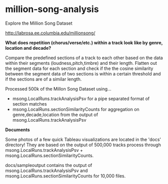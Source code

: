 # million-song-analysis
Explore the Million Song Dataset

http://labrosa.ee.columbia.edu/millionsong/

**What does repetition (chorus/verse/etc.) within a track look like by genre, location and decade?**

Compare the predefined sections of a track to each other based on the data within their segments (loudness,pitch,timbre) and their length. Flatten out the segment data for each section and check if the the cosine similarity between the segment data of two sections is within a certain threshold and if the sections are of a similar length.

Processed 500k of the Millon Song Dataset using...
- msong.LocalRuns.trackAnalysisPsv for a pipe separated format of section matches
- msong.LocalRuns.sectionSimilarityCounts for aggregation on genre,decade,location from the output of msong.LocalRuns.trackAnalysisPsv

**Documents**

Some photos of a few quick Tableau visualizations are located in the 'docs' directory! They are based on the output of 500,000 tracks process through msong.LocalRuns.trackAnalysisPsv + msong.LocalRuns.sectionSimilarityCounts.

docs/sampleoutput contains the output of msong.LocalRuns.trackAnalysisPsv and msong.LocalRuns.sectionSimilarityCounts for 10,000 files.
